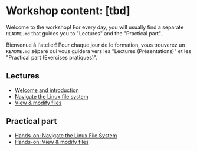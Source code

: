 # Workshop content: [tbd]

Welcome to the workshop! For every day, you will usually find a separate `README.md` that guides you to "Lectures" and the "Practical part".

Bienvenue à l'atelier! Pour chaque jour de le formation, vous trouverez un `README.md` séparé qui vous guidera vers les "Lectures (Présentations)" et les "Practical part (Exercises pratiques)".

## Lectures

* [Welcome and introduction](https://docs.google.com/presentation/d/170aDomUF7LulVB6wrhOoPuEdNZehFRBLPD3Aq279I_E/edit?usp=sharing)
* [Navigate the Linux file system](https://docs.google.com/presentation/d/1MIFZxxFirjuA6Sc5nKqkHNRAAuT6nZ8f0Fvh-JUq9MQ/edit?usp=sharing)
* [View & modify files](https://docs.google.com/presentation/d/1CUGynLtsSQjNVzazdCt5ETSBLtjiC9MlaLvpCud1W_w/edit?usp=sharing)


## Practical part 

* [Hands-on: Navigate the Linux File System](1.1_hands_on.md)
* [Hands-on: View & modify files](1.2_hands_on.md)